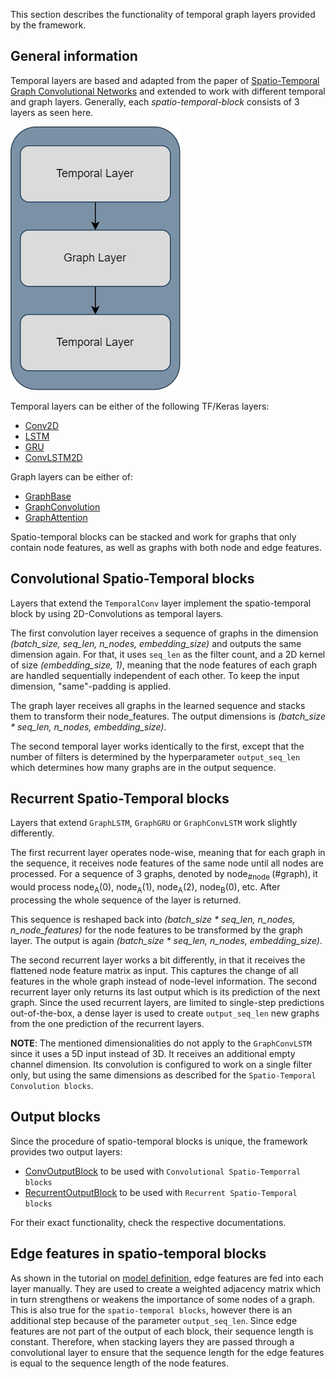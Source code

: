This section describes the functionality of temporal graph layers provided by the framework.

## General information

Temporal layers are based and adapted from the paper of [Spatio-Temporal Graph Convolutional Networks](https://www.ijcai.org/proceedings/2018/0505.pdf)
and extended to work with different temporal and graph layers. Generally, each _spatio-temporal-block_ consists of 3
layers as seen here.

![Architecture of spatio-temporal block](../img/Spatio-temporal-block.png)

Temporal layers can be either of the following TF/Keras layers:

- [Conv2D](https://www.tensorflow.org/api_docs/python/tf/keras/layers/Conv2D)
- [LSTM](https://www.tensorflow.org/api_docs/python/tf/keras/layers/LSTM)
- [GRU](https://www.tensorflow.org/api_docs/python/tf/keras/layers/GRU)
- [ConvLSTM2D](https://www.tensorflow.org/api_docs/python/tf/keras/layers/ConvLSTM2D)

Graph layers can be either of:

- [GraphBase](../../layers/static_layers#gog.layers.base.GraphBase)
- [GraphConvolution](../../layers/static_layers#gog.layers.conv.GraphConvolution)
- [GraphAttention](../../layers/static_layers#gog.layers.attention.GraphAttention)

Spatio-temporal blocks can be stacked and work for graphs that only contain node features, as well as graphs
with both node and edge features.

## Convolutional Spatio-Temporal blocks

Layers that extend the `TemporalConv` layer implement the spatio-temporal block by using 2D-Convolutions as temporal layers.

The first convolution layer receives a sequence of graphs in the dimension _(batch_size, seq_len, n_nodes, embedding_size)_
and outputs the same dimension again. For that, it uses `seq_len` as the filter count, and a 2D kernel of size _(embedding_size, 1)_,
meaning that the node features of each graph are handled sequentially independent of each other. To keep the input dimension,
"same"-padding is applied.

The graph layer receives all graphs in the learned sequence and stacks them to transform their node_features. The output 
dimensions is _(batch_size * seq_len, n_nodes, embedding_size)_.

The second temporal layer works identically to the first, except that the number of filters is determined by the 
hyperparameter `output_seq_len` which determines how many graphs are in the output sequence.

## Recurrent Spatio-Temporal blocks
Layers that extend `GraphLSTM`, `GraphGRU` or `GraphConvLSTM` work slightly differently.

The first recurrent layer operates node-wise, meaning that for each graph in the sequence, it receives
node features of the same node until all nodes are processed. For a sequence of 3 graphs, denoted by node<sub>#node
</sub>(#graph), it would process node<sub>A</sub>(0), node<sub>A</sub>(1), node<sub>A</sub>(2), node<sub>B</sub>(0),
etc. After processing the whole sequence of the layer is returned.

This sequence is reshaped back into _(batch_size * seq_len, n_nodes, n_node_features)_ for the node features to be 
transformed by the graph layer. The output is again _(batch_size * seq_len, n_nodes, embedding_size)_. 

The second recurrent layer works a bit differently, in that it receives the flattened node feature matrix as input. This
captures the change of all features in the whole graph instead of node-level information. The second recurrent layer 
only returns its last output which is its prediction of the next graph. Since the used recurrent layers, are limited to
single-step predictions out-of-the-box, a dense layer is used to create `output_seq_len` new graphs from the one 
prediction of the recurrent layers.

**NOTE**: The mentioned dimensionalities do not apply to the `GraphConvLSTM` since it uses a 5D input instead of 3D. It 
receives an additional empty channel dimension. Its convolution is configured to work on a single filter only, but
using the same dimensions as described for the `Spatio-Temporal Convolution blocks`.

## Output blocks
Since the procedure of spatio-temporal blocks is unique, the framework provides two output layers:

- [ConvOutputBlock](../../layers/temporal_layers/#gog.layers.temporal.output_layer.ConvOutputBlock) to be used with `Convolutional Spatio-Temporral blocks`
- [RecurrentOutputBlock](../../layers/temporal_layers/#gog.layers.temporal.output_layer.RecurrentOutputBlock) to be used with `Recurrent Spatio-Temporal blocks`

For their exact functionality, check the respective documentations.

## Edge features in spatio-temporal blocks
As shown in the tutorial on [model definition](../model_definition), edge features are fed into each layer manually.
They are used to create a weighted adjacency matrix which in turn strengthens or weakens
the importance of some nodes of a graph. This is also true for the `spatio-temporal blocks`, however there is an 
additional step because of the parameter `output_seq_len`. Since edge features are not part of the output of each block,
their sequence length is constant. Therefore, when stacking layers they are passed through a convolutional layer
to ensure that the sequence length for the edge features is equal to the sequence length of the node features. 